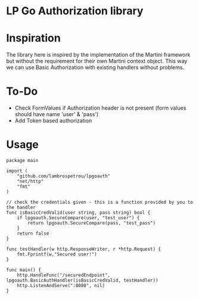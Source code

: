 LP Go Authorization library
===========================

# Inspiration
The library here is inspired by the implementation of the Martini framework but without the requirement for their own Martini context object. This way we can use Basic Authorization with existing handlers without problems.

# To-Do
- Check FormValues if Authorization header is not present (form values should have name 'user' & 'pass')
- Add Token based authorization

# Usage

    package main

    import (
        "github.com/lambrospetrou/lpgoauth"
	    "net/http"
	    "fmt"
    )

    // check the credentials given - this is a function provided by you to the handler
    func isBasicCredValid(user string, pass string) bool {
        if lpgoauth.SecureCompare(user, "test_user") {
            return lpgoauth.SecureCompare(pass, "test_pass")
	    }
	    return false
    }

    func testHandler(w http.ResponseWriter, r *http.Request) {
        fmt.Fprintf(w,"Secured user!")
    }

    func main() {
        http.HandleFunc("/securedEndpoint", lpgoauth.BasicAuthHandler(isBasicCredValid, testHandler))
	    http.ListenAndServe(":8080", nil)
    }

